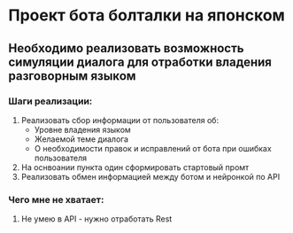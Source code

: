 # Проект бота болталки на японском  

## Необходимо реализовать возможность симуляции диалога для отработки владения разговорным языком  

### Шаги реализации:  
1. Реализовать сбор информации от пользователя об:  
    * Уровне владения языком
    * Желаемой теме диалога
    * О необходимости правок и исправлений от бота при ошибках пользователя
2. На оснвоании пункта один сформировать стартовый промт
3. Реализовать обмен информацией между ботом и нейронкой по API


### Чего мне не хватает:
1. Не умею в API - нужно отработать Rest
